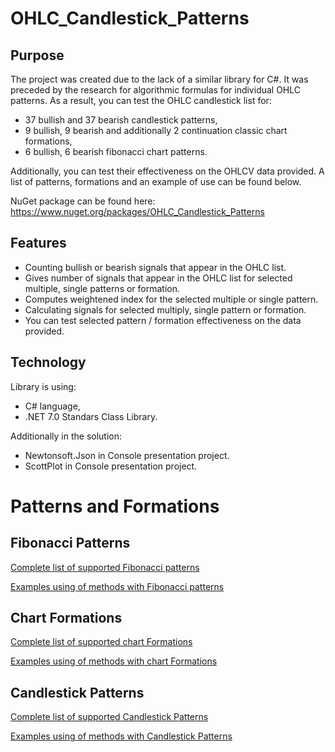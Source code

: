 # OHLC_Candlestick_Patterns

## Purpose

The project was created due to the lack of a similar library for C#. It was preceded by the research for algorithmic formulas for individual OHLC patterns. As a result, you can test the OHLC candlestick list for:
- 37 bullish and 37 bearish candlestick patterns,
- 9 bullish, 9 bearish and additionally 2 continuation classic chart formations,
- 6 bullish, 6 bearish fibonacci chart patterns.

Additionally, you can test their effectiveness on the OHLCV data provided. A list of patterns, formations and an example of use can be found below.

NuGet package can be found here: https://www.nuget.org/packages/OHLC_Candlestick_Patterns

## Features

- Counting bullish or bearish signals that appear in the OHLC list.
- Gives number of signals that appear in the OHLC list for selected multiple, single patterns or formation.
- Computes weightened index for the selected multiple or single pattern.
- Calculating signals for selected multiply, single pattern or formation.
- You can test selected pattern / formation effectiveness on the data provided.

## Technology

Library is using:
  - C# language,
  - .NET 7.0 Standars Class Library.

Additionally in the solution:
  - Newtonsoft.Json in Console presentation project.
  - ScottPlot in Console presentation project.

# Patterns and Formations

## Fibonacci Patterns

[Complete list of supported Fibonacci patterns](docs/Fibonacci_list.md)

[Examples using of methods with Fibonacci patterns](docs/Fibonacci_examples.md)

## Chart Formations

[Complete list of supported chart Formations](docs/Formations_list.md)

[Examples using of methods with chart Formations](docs/Formations_examples.md)

## Candlestick Patterns

[Complete list of supported Candlestick Patterns](docs/Patterns_list.md)

[Examples using of methods with Candlestick Patterns](docs/Patterns_examples.md)
